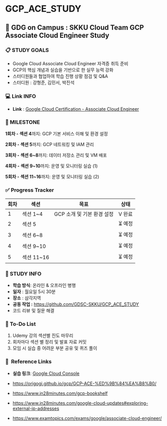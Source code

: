 # GCP_ACE_STUDY

## **🌟 GDG on Campus : SKKU Cloud Team GCP Associate Cloud Engineer Study**

### **📋 STUDY GOALS**

- Google Cloud Associate Cloud Engineer 자격증 취득 준비
- GCP의 핵심 개념과 실습을 기반으로 한 실무 능력 강화
- 스터디원들과 협업하여 학습 진행 상황 점검 및 Q&A
- 스터디원 : 강형준, 김민서, 박진석

### **💻 Link INFO**

- **Link** : [Google Cloud Certification - Associate Cloud Engineer](https://www.udemy.com/course/google-cloud-certification-associate-cloud-engineer/?kw=google+cloud&src=sac&couponCode=KEEPLEARNING)

### **📆 MILESTONE**

**1회차 - 섹션 4**까지: GCP 기본 서비스 이해 및 환경 설정

**2회차 - 섹션 5**까지: GCP 네트워킹 및 IAM 관리

**3회차 - 섹션 6~8**까지: 데이터 저장소 관리 및 VM 배포

**4회차 - 섹션 9~10**까지: 운영 및 모니터링 실습 (1)

**5회차 - 섹션 11~16**까지: 운영 및 모니터링 실습 (2)

### **✅ Progress Tracker**

| 회차 | **섹션**   | **목표**                   | **상태** |
| ---- | ---------- | -------------------------- | -------- |
| 1    | 섹션 1~4   | GCP 소개 및 기본 환경 설정 | V 완료   |
| 2    | 섹션 5     |                            | ⏳ 예정  |
| 3    | 섹션 6~8   |                            | ⏳ 예정  |
| 4    | 섹션 9~10  |                            | ⏳ 예정  |
| 5    | 섹션 11~16 |                            | ⏳ 예정  |

### **🤝 STUDY INFO**

- **학습 방식**: 온라인 & 오프라인 병행
- **일자** : 월요일 5시 30분
- **장소** : 삼각지역
- **공동 작업 :** https://github.com/GDSC-SKKU/GCP_ACE_STUDY
- 코드 리뷰 및 질문 해결

### **🎯 To-Do List**

1. Udemy 강의 섹션별 진도 마무리
2. 회차마다 섹션 별 정리 및 발표 자료 커밋
3. 모임 시 실습 중 어려운 부분 공유 및 퀴즈 풀이

### **📌  Reference Links**

- **실습 링크**: [Google Cloud Console](https://console.cloud.google.com/)
- https://origogi.github.io/gcp/GCP-ACE-%ED%9B%84%EA%B8%B0/

- https://www.in28minutes.com/gcp-bookshelf
- https://www.in28minutes.com/google-cloud-updates#exploring-external-ip-addresses
- https://www.examtopics.com/exams/google/associate-cloud-engineer/
